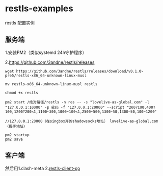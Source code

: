 # restls-examples
restls 配置实例

服务端
--------
1.安装PM2（类似systemd 24h守护程序）

2.https://github.com/3andne/restls/releases
```
wget https://github.com/3andne/restls/releases/download/v0.1.0-pre5/restls-x86_64-unknown-linux-musl

mv restls-x86_64-unknown-linux-musl restls

chmod +x restls

pm2 start /绝对路径/restls -n res -- -s "lovelive-as-global.com" -l "127.0.0.1:10000" -p 密码 -f "127.0.0.1:20000" --script "200?100,400?100,1200?200<1,1100~300,1000~100<1,2500~500,1300~50,1300~50,100~1200"

//127.0.0.1:20000（在singbox开的shadowsocks地址） lovelive-as-global.com（握手地址）

pm2 startup
pm2 save
```
客户端
--------
然后用1.clash-meta  2.[restls-client-go](https://github.com/3andne/restls-client-go)
